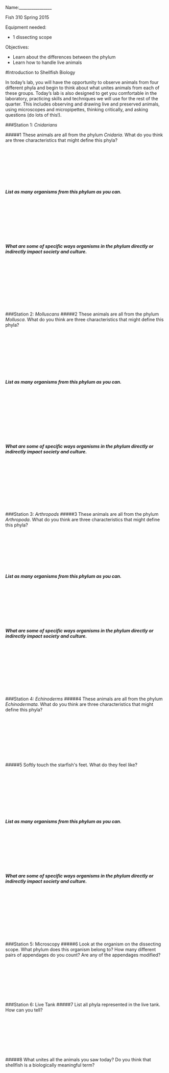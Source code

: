 Name:________________

Fish 310 Spring 2015


Equipment needed:

- 1 dissecting scope

Objectives: 

- Learn about the differences between the phylum
- Learn how to handle live animals

#Introduction to Shellfish Biology 
				
In today’s lab, you will have the opportunity to observe animals from four different phyla and begin to think about what unites animals from each of these groups.  Today’s lab is also designed to get you comfortable in the laboratory, practicing skills and techniques we will use for the rest of the quarter.  This includes observing and drawing live and preserved animals, using microscopes and micropipettes, thinking critically, and asking questions (do lots of this!).  

###Station 1: *Cnidarians*
	
#####1 These animals are all from the phylum *Cnidaria*.  What do you think are three characteristics that might define this phyla? 
&nbsp;

&nbsp;

&nbsp;

&nbsp;

&nbsp;

##### List as many organisms from this phylum as you can.

&nbsp;

&nbsp;

&nbsp;

&nbsp;

##### What are some of specific ways organisms in the phylum directly or indirectly impact society and culture.

&nbsp;

&nbsp;

&nbsp;

&nbsp;

&nbsp;



###Station 2: *Molluscans*
#####2 These animals are all from the phylum *Mollusca*.  What do you think are three characteristics that might define this phyla?  
&nbsp;

&nbsp;

&nbsp;

&nbsp;

&nbsp;
##### List as many organisms from this phylum as you can.

&nbsp;

&nbsp;

&nbsp;

&nbsp;

&nbsp;

##### What are some of specific ways organisms in the phylum directly or indirectly impact society and culture.

&nbsp;

&nbsp;

&nbsp;

&nbsp;

&nbsp;


###Station 3: *Arthropods*
#####3 These animals are all from the phylum *Arthropoda*.  What do you think are three characteristics that might define this phyla? 
&nbsp;

&nbsp;

&nbsp;

&nbsp;

&nbsp;
##### List as many organisms from this phylum as you can.

&nbsp;

&nbsp;

&nbsp;

&nbsp;

##### What are some of specific ways organisms in the phylum directly or indirectly impact society and culture.

&nbsp;

&nbsp;

&nbsp;

&nbsp;

&nbsp;


###Station 4: *Echinoderms*
#####4 These animals are all from the phylum *Echinodermata*.  What do you think are three characteristics that might define this phyla?  
&nbsp;

&nbsp;

&nbsp;

&nbsp;

&nbsp;

#####5 Softly touch the starfish's feet.  What do they feel like?  
&nbsp;

&nbsp;

&nbsp;

&nbsp;

&nbsp;
##### List as many organisms from this phylum as you can.

&nbsp;

&nbsp;

&nbsp;

&nbsp;

##### What are some of specific ways organisms in the phylum directly or indirectly impact society and culture.

&nbsp;

&nbsp;

&nbsp;

&nbsp;

&nbsp;


###Station 5: Microscopy
#####6 Look at the organism on the dissecting scope. What phylum does this organism belong to? How many different pairs of appendages do you count?  Are any of the appendages modified? 
&nbsp;

&nbsp;

&nbsp;

&nbsp;

&nbsp;

###Station 6: Live Tank
#####7 List all phyla represented in the live tank. How can you tell?
&nbsp;

&nbsp;

&nbsp;

&nbsp;

&nbsp;

#####8 What unites all the animals you saw today?  Do you think that shellfish is a biologically meaningful term? 
&nbsp;

&nbsp;

&nbsp;

&nbsp;

&nbsp;


